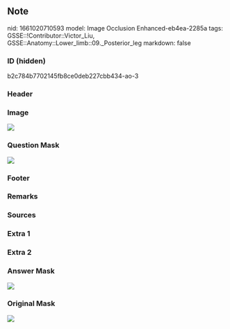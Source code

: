 ## Note
nid: 1661020710593
model: Image Occlusion Enhanced-eb4ea-2285a
tags: GSSE::!Contributor::Victor_Liu, GSSE::Anatomy::Lower_limb::09._Posterior_leg
markdown: false

### ID (hidden)
b2c784b7702145fb8ce0deb227cbb434-ao-3

### Header


### Image
<img src="tmp4iym4hz6.png">

### Question Mask
<img src="b2c784b7702145fb8ce0deb227cbb434-ao-3-Q.svg">

### Footer


### Remarks


### Sources


### Extra 1


### Extra 2


### Answer Mask
<img src="b2c784b7702145fb8ce0deb227cbb434-ao-3-A.svg">

### Original Mask
<img src="b2c784b7702145fb8ce0deb227cbb434-ao-O.svg">
